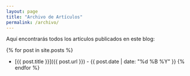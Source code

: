 ```yaml
---
layout: page
title: "Archivo de Artículos"
permalink: /archivo/
---
```


Aquí encontrarás todos los artículos publicados en este blog:

{% for post in site.posts %}
- [{{ post.title }}]({{ post.url }}) - {{ post.date | date: "%d %B %Y" }}
{% endfor %}
